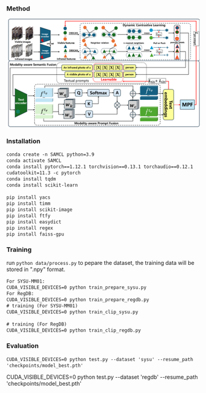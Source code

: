 

### Method

![framework](fig/SAMCL.png)

### Installation

```
conda create -n SAMCL python=3.9
conda activate SAMCL
conda install pytorch==1.12.1 torchvision==0.13.1 torchaudio==0.12.1 cudatoolkit=11.3 -c pytorch
conda install tqdm
conda install scikit-learn

pip install yacs
pip install timm
pip install scikit-image
pip install ftfy
pip install easydict
pip install regex
pip install faiss-gpu
```

 
  

### Training


run `python data/process.py` to pepare the dataset, the training data will be stored in ".npy" format.
```
For SYSU-MM01:
CUDA_VISIBLE_DEVICES=0 python train_prepare_sysu.py
For RegDB:
CUDA_VISIBLE_DEVICES=0 python train_prepare_regdb.py
# training (For SYSU-MM01)
CUDA_VISIBLE_DEVICES=0 python train_clip_sysu.py 

# training (For RegDB)
CUDA_VISIBLE_DEVICES=0 python train_clip_regdb.py 
```

### Evaluation

```
CUDA_VISIBLE_DEVICES=0 python test.py --dataset 'sysu' --resume_path 'checkpoints/model_best.pth'
```
CUDA_VISIBLE_DEVICES=0 python test.py --dataset 'regdb' --resume_path 'checkpoints/model_best.pth'
